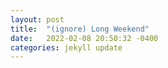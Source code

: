 ```yaml
---
layout: post
title:  "(ignore) Long Weekend"
date:   2022-02-08 20:50:32 -0400
categories: jekyll update
---
```

